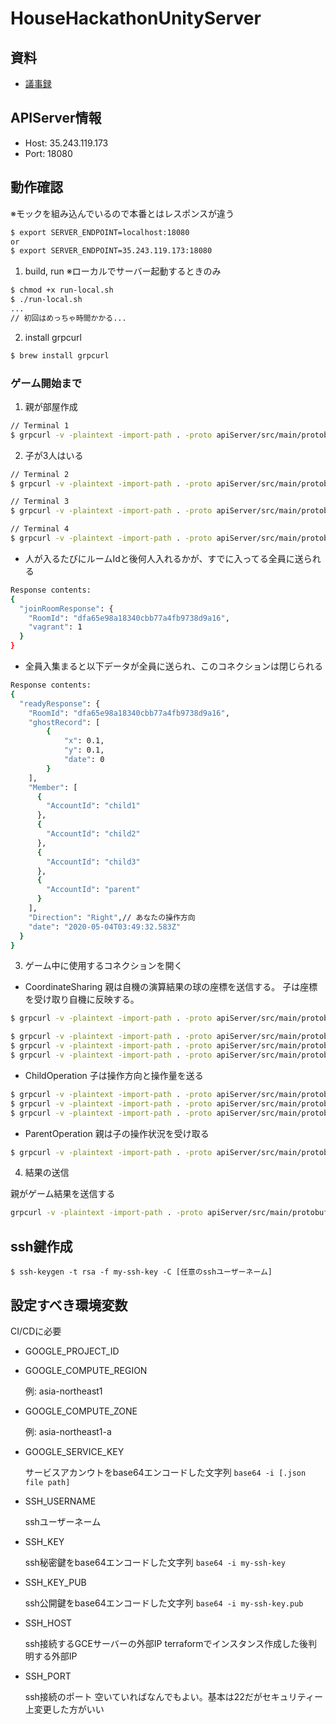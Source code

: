 # HouseHackathonUnityServer

## 資料
- [議事録](https://github.com/CA21engineer/HouseHackathonUnityClient/issues/1)

## APIServer情報
- Host: 35.243.119.173
- Port: 18080

## 動作確認
※モックを組み込んでいるので本番とはレスポンスが違う

```bash
$ export SERVER_ENDPOINT=localhost:18080
or
$ export SERVER_ENDPOINT=35.243.119.173:18080
```

1. build, run
※ローカルでサーバー起動するときのみ

```bash
$ chmod +x run-local.sh
$ ./run-local.sh
...
// 初回はめっちゃ時間かかる...
```

2. install grpcurl
```bash
$ brew install grpcurl
```

### ゲーム開始まで
1. 親が部屋作成
```bash
// Terminal 1
$ grpcurl -v -plaintext -import-path . -proto apiServer/src/main/protobuf/room.proto -d '{"AccountId":"parent","roomKey":""}' ${SERVER_ENDPOINT} room.RoomService/CreateRoom
```

2. 子が3人はいる
```bash
// Terminal 2
$ grpcurl -v -plaintext -import-path . -proto apiServer/src/main/protobuf/room.proto -d '{"AccountId":"child1","roomKey":""}' ${SERVER_ENDPOINT} room.RoomService/JoinRoom

// Terminal 3
$ grpcurl -v -plaintext -import-path . -proto apiServer/src/main/protobuf/room.proto -d '{"AccountId":"child2","roomKey":""}' ${SERVER_ENDPOINT} room.RoomService/JoinRoom

// Terminal 4
$ grpcurl -v -plaintext -import-path . -proto apiServer/src/main/protobuf/room.proto -d '{"AccountId":"child3","roomKey":""}' ${SERVER_ENDPOINT} room.RoomService/JoinRoom
```

- 人が入るたびにルームIdと後何人入れるかが、すでに入ってる全員に送られる
```bash
Response contents:
{
  "joinRoomResponse": {
    "RoomId": "dfa65e98a18340cbb77a4fb9738d9a16",
    "vagrant": 1
  }
}
```

- 全員入集まると以下データが全員に送られ、このコネクションは閉じられる
```bash
Response contents:
{
  "readyResponse": {
    "RoomId": "dfa65e98a18340cbb77a4fb9738d9a16",
    "ghostRecord": [
        {
            "x": 0.1,
            "y": 0.1,
            "date": 0
        }
    ],
    "Member": [
      {
        "AccountId": "child1"
      },
      {
        "AccountId": "child2"
      },
      {
        "AccountId": "child3"
      },
      {
        "AccountId": "parent"
      }
    ],
    "Direction": "Right",// あなたの操作方向
    "date": "2020-05-04T03:49:32.583Z"
  }
}
```

3. ゲーム中に使用するコネクションを開く
- CoordinateSharing
親は自機の演算結果の球の座標を送信する。
子は座標を受け取り自機に反映する。

```bash
$ grpcurl -v -plaintext -import-path . -proto apiServer/src/main/protobuf/room.proto -d '{"x":0,"y":0,"date":"2020-05-03T03:57:57.812Z"}' -H 'roomid: dfa65e98a18340cbb77a4fb9738d9a16' -H 'accountid: parent' ${SERVER_ENDPOINT} room.RoomService/CoordinateSharing

$ grpcurl -v -plaintext -import-path . -proto apiServer/src/main/protobuf/room.proto -H 'roomid: dfa65e98a18340cbb77a4fb9738d9a16' -H 'accountid: child1' ${SERVER_ENDPOINT} room.RoomService/CoordinateSharing
$ grpcurl -v -plaintext -import-path . -proto apiServer/src/main/protobuf/room.proto -H 'roomid: dfa65e98a18340cbb77a4fb9738d9a16' -H 'accountid: child2' ${SERVER_ENDPOINT} room.RoomService/CoordinateSharing
$ grpcurl -v -plaintext -import-path . -proto apiServer/src/main/protobuf/room.proto -H 'roomid: dfa65e98a18340cbb77a4fb9738d9a16' -H 'accountid: child3' ${SERVER_ENDPOINT} room.RoomService/CoordinateSharing
```

- ChildOperation
子は操作方向と操作量を送る

```bash
$ grpcurl -v -plaintext -import-path . -proto apiServer/src/main/protobuf/room.proto -d '{"Direction":"Right","strength":0.12345}' -H 'roomid: dfa65e98a18340cbb77a4fb9738d9a16' -H 'accountid: child1' ${SERVER_ENDPOINT} room.RoomService/ChildOperation
$ grpcurl -v -plaintext -import-path . -proto apiServer/src/main/protobuf/room.proto -d '{"Direction":"Left","strength":0.12345}' -H 'roomid: dfa65e98a18340cbb77a4fb9738d9a16' -H 'accountid: child2' ${SERVER_ENDPOINT} room.RoomService/ChildOperation
$ grpcurl -v -plaintext -import-path . -proto apiServer/src/main/protobuf/room.proto -d '{"Direction":"Up","strength":0.12345}' -H 'roomid: dfa65e98a18340cbb77a4fb9738d9a16' -H 'accountid: child3' ${SERVER_ENDPOINT} room.RoomService/ChildOperation
```
- ParentOperation
親は子の操作状況を受け取る
```bash
$ grpcurl -v -plaintext -import-path . -proto apiServer/src/main/protobuf/room.proto -d '{"RoomId":"dfa65e98a18340cbb77a4fb9738d9a16","AccountId":"parent"}' ${SERVER_ENDPOINT} room.RoomService/ParentOperation
```

4. 結果の送信

親がゲーム結果を送信する

```bash
grpcurl -v -plaintext -import-path . -proto apiServer/src/main/protobuf/room.proto -d '{"RoomId":"dfa65e98a18340cbb77a4fb9738d9a16","AccountId":"parent","ghostRecord":[{"x":0.1,"y":0.1,"date":0}]}' ${SERVER_ENDPOINT} room.RoomService/SendResult
```

## ssh鍵作成

`$ ssh-keygen -t rsa -f my-ssh-key -C [任意のsshユーザーネーム]`

## 設定すべき環境変数
CI/CDに必要

- GOOGLE_PROJECT_ID
- GOOGLE_COMPUTE_REGION

    例: asia-northeast1

- GOOGLE_COMPUTE_ZONE

    例: asia-northeast1-a

- GOOGLE_SERVICE_KEY

    サービスアカンウトをbase64エンコードした文字列
    `base64 -i [.json file path]`

- SSH_USERNAME

    sshユーザーネーム

- SSH_KEY

    ssh秘密鍵をbase64エンコードした文字列
    `base64 -i my-ssh-key`

- SSH_KEY_PUB

    ssh公開鍵をbase64エンコードした文字列
    `base64 -i my-ssh-key.pub`

- SSH_HOST

    ssh接続するGCEサーバーの外部IP
    terraformでインスタンス作成した後判明する外部IP

- SSH_PORT

    ssh接続のポート
    空いていればなんでもよい。基本は22だがセキュリティー上変更した方がいい
